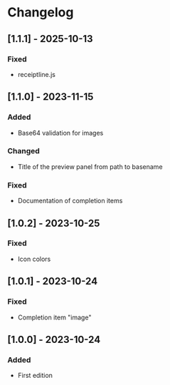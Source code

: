 # Changelog

## [1.1.1] - 2025-10-13
### Fixed
- receiptline.js

## [1.1.0] - 2023-11-15
### Added
- Base64 validation for images

### Changed
- Title of the preview panel from path to basename

### Fixed
- Documentation of completion items

## [1.0.2] - 2023-10-25
### Fixed
- Icon colors

## [1.0.1] - 2023-10-24
### Fixed
- Completion item "image"

## [1.0.0] - 2023-10-24
### Added
- First edition
